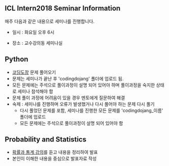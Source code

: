 ## ICL Intern2018 Seminar Information

매주 다음과 같은 내용으로 세미나를 진행합니다.

- 일시 : 화요일 오후 6시

- 장소 : 교수강의동 세미나실



## Python
- [코딩도장](http://codingdojang.com/) 문제 풀어오기
- 문제는 세미나가 끝난 후 'codingdojang' 폴더에 업로드 됨.
- 모든 문제에는 주석으로 풀이과정이 설명 되어 있어야 하며 풀이과정을 숙지한 상태로 세미나 참석해야 함
- 문제 풀이 과정에 어려움이 있을 경우 멘토에게 질문하여 해결
- 숙제 : 세미나를 진행하며 오류가 발생했거나 다시 풀어야 하는 문제 다시 풀기
  - 다시 풀었던 문제를 포함, 세미나를 진행한 모든 문제를 'codingdojang_이름' 폴더에 업로드
  - 모든 문제에는 주석으로 풀이과정이 설명 되어 있어야 함


## Probability and Statistics
- [확률과 통계 강의](http://www.kocw.net/home/search/kemView.do?kemId=1056974)를 듣고 내용을 정리하여 발표
- 본인이 이해한 내용을 중심으로 발표자료 작성
